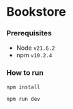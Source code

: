 # Bookstore

### Prerequisites

- Node `v21.6.2`
- npm `v10.2.4`

### How to run

```
npm install

npm run dev
```

